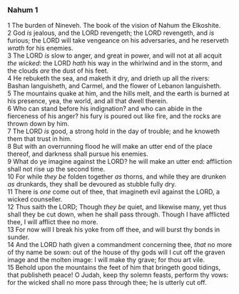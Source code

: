 ### Nahum 1

1 The burden of Nineveh. The book of the vision of Nahum the Elkoshite.  
2 God *is* jealous, and the LORD revengeth; the LORD revengeth, and *is* furious; the LORD will take vengeance on his adversaries, and he reserveth *wrath* for his enemies.  
3 The LORD *is* slow to anger, and great in power, and will not at all acquit *the wicked*: the LORD *hath* his way in the whirlwind and in the storm, and the clouds *are* the dust of his feet.  
4 He rebuketh the sea, and maketh it dry, and drieth up all the rivers: Bashan languisheth, and Carmel, and the flower of Lebanon languisheth.  
5 The mountains quake at him, and the hills melt, and the earth is burned at his presence, yea, the world, and all that dwell therein.  
6 Who can stand before his indignation? and who can abide in the fierceness of his anger? his fury is poured out like fire, and the rocks are thrown down by him.  
7 The LORD *is* good, a strong hold in the day of trouble; and he knoweth them that trust in him.  
8 But with an overrunning flood he will make an utter end of the place thereof, and darkness shall pursue his enemies.  
9 What do ye imagine against the LORD? he will make an utter end: affliction shall not rise up the second time.  
10 For while *they be* folden together *as* thorns, and while they are drunken *as* drunkards, they shall be devoured as stubble fully dry.  
11 There is *one* come out of thee, that imagineth evil against the LORD, a wicked counseller.  
12 Thus saith the LORD; Though *they be* quiet, and likewise many, yet thus shall they be cut down, when he shall pass through. Though I have afflicted thee, I will afflict thee no more.  
13 For now will I break his yoke from off thee, and will burst thy bonds in sunder.  
14 And the LORD hath given a commandment concerning thee, *that* no more of thy name be sown: out of the house of thy gods will I cut off the graven image and the molten image: I will make thy grave; for thou art vile.  
15 Behold upon the mountains the feet of him that bringeth good tidings, that publisheth peace! O Judah, keep thy solemn feasts, perform thy vows: for the wicked shall no more pass through thee; he is utterly cut off.  
